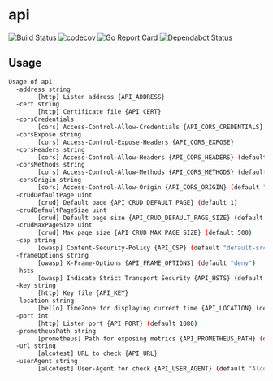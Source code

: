 # api

[![Build Status](https://travis-ci.org/ViBiOh/api.svg?branch=master)](https://travis-ci.org/ViBiOh/api)
[![codecov](https://codecov.io/gh/ViBiOh/api/branch/master/graph/badge.svg)](https://codecov.io/gh/ViBiOh/api)
[![Go Report Card](https://goreportcard.com/badge/github.com/ViBiOh/api)](https://goreportcard.com/report/github.com/ViBiOh/api)
[![Dependabot Status](https://api.dependabot.com/badges/status?host=github&repo=ViBiOh/api)](https://dependabot.com)

## Usage

```bash
Usage of api:
  -address string
        [http] Listen address {API_ADDRESS}
  -cert string
        [http] Certificate file {API_CERT}
  -corsCredentials
        [cors] Access-Control-Allow-Credentials {API_CORS_CREDENTIALS}
  -corsExpose string
        [cors] Access-Control-Expose-Headers {API_CORS_EXPOSE}
  -corsHeaders string
        [cors] Access-Control-Allow-Headers {API_CORS_HEADERS} (default "Content-Type")
  -corsMethods string
        [cors] Access-Control-Allow-Methods {API_CORS_METHODS} (default "GET")
  -corsOrigin string
        [cors] Access-Control-Allow-Origin {API_CORS_ORIGIN} (default "*")
  -crudDefaultPage uint
        [crud] Default page {API_CRUD_DEFAULT_PAGE} (default 1)
  -crudDefaultPageSize uint
        [crud] Default page size {API_CRUD_DEFAULT_PAGE_SIZE} (default 20)
  -crudMaxPageSize uint
        [crud] Max page size {API_CRUD_MAX_PAGE_SIZE} (default 500)
  -csp string
        [owasp] Content-Security-Policy {API_CSP} (default "default-src 'self'; base-uri 'self'")
  -frameOptions string
        [owasp] X-Frame-Options {API_FRAME_OPTIONS} (default "deny")
  -hsts
        [owasp] Indicate Strict Transport Security {API_HSTS} (default true)
  -key string
        [http] Key file {API_KEY}
  -location string
        [hello] TimeZone for displaying current time {API_LOCATION} (default "Europe/Paris")
  -port int
        [http] Listen port {API_PORT} (default 1080)
  -prometheusPath string
        [prometheus] Path for exposing metrics {API_PROMETHEUS_PATH} (default "/metrics")
  -url string
        [alcotest] URL to check {API_URL}
  -userAgent string
        [alcotest] User-Agent for check {API_USER_AGENT} (default "Alcotest")
```

